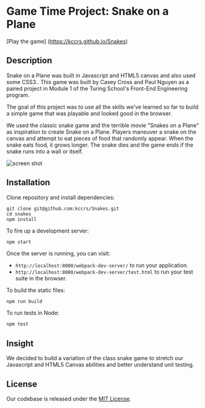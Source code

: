 # Game Time Project: Snake on a Plane

[Play the game] (https://kccrs.github.io/Snakes)

## Description

Snake on a Plane was built in Javascript and HTML5 canvas and also used some CSS3.. This game was built by Casey Cross and Paul Nguyen as a paired project in Module 1 of the Turing School's Front-End Engineering program.

The goal of this project was to use all the skills we've learned so far to build a simple game that was playable and looked good in the browser.

We used the classic snake game and the terrible movie "Snakes on a Plane" as inspiration to create Snake on a Plane. Players maneuver a snake on the canvas and attempt to eat pieces of food that randomly appear.  When the snake eats food, it grows longer.  The snake dies and the game ends if the snake runs into a wall or itself.

![screen shot](https://github.com/kccrs/Snakes/blob/gh-pages/images/Snake%20on%20a%20Plane.png)

## Installation
Clone repository and install dependencies:  
```
git clone git@github.com:kccrs/Snakes.git
cd snakes
npm install
```
To fire up a development server:

```
npm start
```

Once the server is running, you can visit:

* `http://localhost:8080/webpack-dev-server/` to run your application.
* `http://localhost:8080/webpack-dev-server/test.html` to run your test suite in the browser.

To build the static files:

```js
npm run build
```


To run tests in Node:

```js
npm test
```  

## Insight
We decided to build a variation of the class snake game to stretch our Javascript and HTML5 Canvas abilities and better understand unit testing.

## License
Our codebase is released under the [MIT License](http://www.opensource.org/licenses/MIT).
